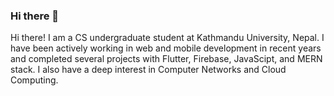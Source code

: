 ### Hi there 👋

<!--Here are some ideas to get you started:

- 🔭 I’m currently working on ...
- 🌱 I’m currently learning ...
- 👯 I’m looking to collaborate on ...
- 🤔 I’m looking for help with ...
- 💬 Ask me about ...
- 📫 How to reach me: ...
- 😄 Pronouns: ...
- ⚡ Fun fact: ...
-->
Hi there! I am a CS undergraduate student at Kathmandu University, Nepal. I have been actively working in web and mobile development in recent years and completed several projects with Flutter, Firebase, JavaScipt, and MERN stack. I also have a deep interest in Computer Networks and Cloud Computing.
